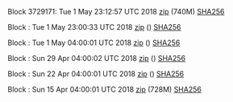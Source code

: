 Block 3729171: Tue  1 May 23:12:57 UTC 2018 [zip](https://transfer.sh/c0iWW/bootstrap.dat.20180501.zip) (740M) [SHA256](https://transfer.sh/TEDcj/sha256.txt)

Block : Tue  1 May 23:00:33 UTC 2018 [zip]() () [SHA256](https://transfer.sh/10I8ze/sha256.txt)

Block : Tue  1 May 04:00:01 UTC 2018 [zip]() () [SHA256](https://transfer.sh/B6Clw/sha256.txt)

Block : Sun 29 Apr 04:00:02 UTC 2018 [zip]() () [SHA256](https://transfer.sh/UFEW0/sha256.txt)

Block : Sun 22 Apr 04:00:01 UTC 2018 [zip]() () [SHA256](https://transfer.sh/eQgmQ/sha256.txt)

Block : Sun 15 Apr 04:00:01 UTC 2018 [zip](https://transfer.sh/1df9c/bootstrap.dat.20180415.zip) (728M) [SHA256](https://transfer.sh/14uX8t/sha256.txt)
